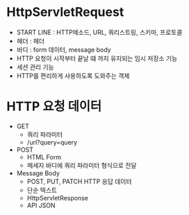 # HttpServletRequest 
- START LINE : HTTP메소드, URL, 쿼리스트링, 스키마, 프로토콜
- 헤더 : 헤더
- 바디 : form 데이터, message body
- HTTP 요청이 시작부터 끝날 떄 까지 유지되는 임시 저장소 기능
- 세션 관리 기능
- HTTP를 편리하게 사용하도록 도와주는 객체


# HTTP 요청 데이터
- GET
  - 쿼리 파라미터
  - /url?query=query
- POST
  - HTML Form
  - 메세지 바디에 쿼리 파라미터 형식으로 전달
- Message Body
  - POST, PUT, PATCH
HTTP 응답 데이터
  - 단순 텍스트
  - HttpServletResponse
  - API JSON
